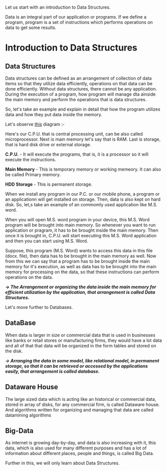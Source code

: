 Let us start with an introduction to Data Structures. 

Data is an integral part of our application or programs. If we define a program, program is a set of instructions which performs operations on data to get some results.

# Introduction to Data Structures
## Data Structures

Data structures can be defined as an arrangement of collection of data items so that they utilize data efficiently, operations on that data can be done efficiently. Without data structures, there cannot be any application. During the execution of a program, how program will manage dta ainside the main memory and perform the operations that is data structures.

So, let's take an example and explain in detail that how the program utilizes data and how they put data inside the memory. 

Let's observe [this](/Introduction/this.png) diagram :- 

Here's our C.P.U. that is central processing unit, can be also called microprocessor. Next is main memory let's say that is RAM. Last is storage, that is hard disk drive or external storage.

**C.P.U.** - It will execute the programs, that is, it is a processor so it will execute the instructions.

**Main Memory** - This is temporary memory or working memeory. It can also be called Primary memory.

**HDD Storage** - This is permanent storage.

When we install any program in our P.C. or our mobile phone, a program or an applicationn will get installed on storage. Then, data is also kept on hard disk. So, let,s take an example of an commomly used application like M.S. word. 

When you will open M.S. word program in your device, this M.S. Word program will be brought into main memory. So whenever you want to run application or pragram, it has to be brought inside the main memory. Then once it is brought in, C.P.U. will start executing this M.S. Word application and then you can start using M.S. Word.

Suppose, this program (M.S. Word) wants to access this data in this file (docx. file), then data has to be brought in the main memory as well. Now from this we can say that a program has to be brought inside the main memory for it's execution, as well as data has to be brought into the main memory for processing on the data, so that these instructions can perform operations on the data. 

***-> The Arrangement or organizing the data inside the main memory for efficient utilization by the application, that arrangement is called Data Structures.***

Let's move further to Databases. 

## DataBase
 
When data is larger in size or commercial data that is used in businesses like banks or retail stores or manufacturing firms, they would have a lot data and all of that that data will be organized in the form tables and stored on the disk. 

***-> Arranging the data in some model, like relational model, in permanent storage, so that it can be retrieved or accessed by the applications easily, that arrangement is called database.***

## Dataware House

The large sized data which is acting like an historical or commercial data, stored in array of disks, for any commercial firm, is called Dataware house. And algorithms written for organizing and managing that data are called datamining algorithms

## Big-Data

As internet is growing day-by-day, and data is also increasing with it, this data, which is also used for many different purposes and has a lot of information about different places, people and things, is called Big Data. 

Further in this, we will only learn about Data Structures.
